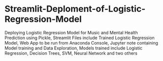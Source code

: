 # Streamlit-Deploment-of-Logistic-Regression-Model
Deploying Logistic Regression Model for Music and Mental Health Prediction using Pickle, Streamlit
Files include Trained Logistic Regression Model, Web App to be run from Anaconda Console, Jupyter note containing Model training and Data Exploration,
Models trained include Logistic Regression, Decision Trees, SVM, Neural Network and two others
